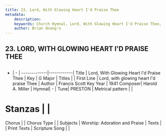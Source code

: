 ```yaml
---
title: 23. Lord, With Glowing Heart I'd Praise Thee
metadata:
    description: 
    keywords: Church Hymnal, Lord, With Glowing Heart I'd Praise Thee, Lord, with glowing heart I&#039;d praise Thee, 
    author: Brian Onang'o
---
```



## 23. LORD, WITH GLOWING HEART I'D PRAISE THEE

```txt

```

- |   -  |
-------------|------------|
Title | Lord, With Glowing Heart I'd Praise Thee |
Key | G Major |
Titles |  |
First Line | Lord, with glowing heart I&#039;d praise Thee |
Author | Francis Scott Key
Year | 1941
Composer| Harold A. Miller |
Hymnal|  - |
Tune| PRESTON |
Metrical pattern | |
# Stanzas |  |
Chorus |  |
Chorus Type |  |
Subjects | Worship: Adoration and Praise |
Texts |  |
Print Texts | 
Scripture Song |  |
  
